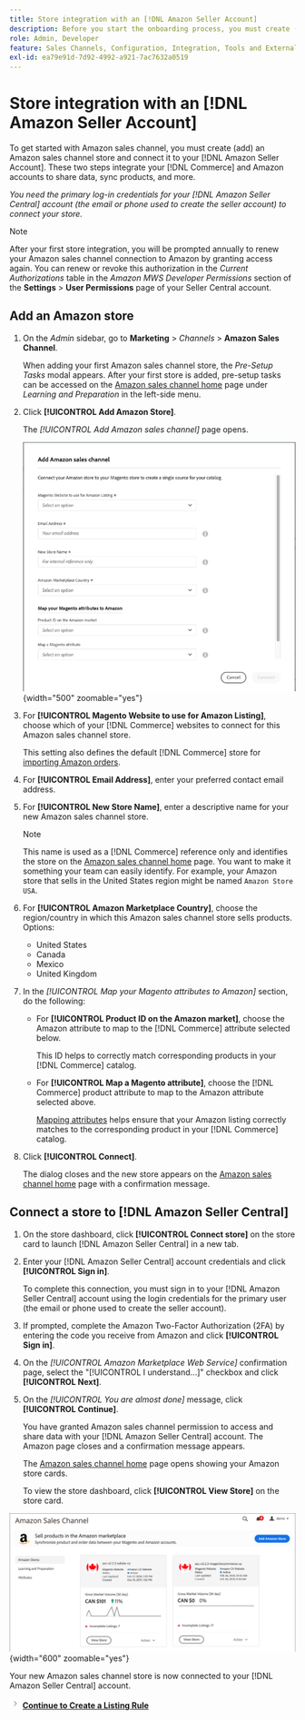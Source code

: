```yaml
---
title: Store integration with an [!DNL Amazon Seller Account]
description: Before you start the onboarding process, you must create (add) an Amazon Sales Channel store and connect it to your Amazon Seller Account.
role: Admin, Developer
feature: Sales Channels, Configuration, Integration, Tools and External Services
exl-id: ea79e91d-7d92-4992-a921-7ac7632a0519
---
```

# Store integration with an [!DNL Amazon Seller Account]

To get started with Amazon sales channel, you must create (add) an Amazon sales channel store and connect it to your [!DNL Amazon Seller Account]. These two steps integrate your [!DNL Commerce] and Amazon accounts to share data, sync products, and more.

_You need the primary log-in credentials for your [!DNL Amazon Seller Central] account (the email or phone used to create the seller account) to connect your store._

>[!NOTE]
>
>After your first store integration, you will be prompted annually to renew your Amazon sales channel connection to Amazon by granting access again. You can renew or revoke this authorization in the _Current Authorizations_ table in the _Amazon MWS Developer Permissions_ section of the **Settings** > **User Permissions** page of your Seller Central account.

## Add an Amazon store

1. On the _Admin_ sidebar, go to **Marketing** > _Channels_ > **Amazon Sales Channel**.

    When adding your first Amazon sales channel store, the _Pre-Setup Tasks_ modal appears. After your first store is added, pre-setup tasks can be accessed on the [Amazon sales channel home](./amazon-sales-channel-home.md) page under _Learning and Preparation_ in the left-side menu.

1. Click **[!UICONTROL Add Amazon Store]**.

    The _[!UICONTROL Add Amazon sales channel]_ page opens.

    ![Add the Amazon sales channel store](assets/amazon-store-integration.png){width="500" zoomable="yes"}

1. For **[!UICONTROL Magento Website to use for Amazon Listing]**, choose which of your [!DNL Commerce] websites to connect for this Amazon sales channel store.

    This setting also defines the default [!DNL Commerce] store for [importing Amazon orders](./order-settings.md).

1. For **[!UICONTROL Email Address]**, enter your preferred contact email address.

1. For **[!UICONTROL New Store Name]**, enter a descriptive name for your new Amazon sales channel store.

   >[!NOTE]
   >
   >This name is used as a [!DNL Commerce] reference only and identifies the store on the [Amazon sales channel home](./amazon-sales-channel-home.md) page. You want to make it something your team can easily identify. For example, your Amazon store that sells in the United States region might be named `Amazon Store USA`.

1. For **[!UICONTROL Amazon Marketplace Country]**, choose the region/country in which this Amazon sales channel store sells products. Options:

    - United States
    - Canada
    - Mexico
    - United Kingdom

1. In the _[!UICONTROL Map your Magento attributes to Amazon]_ section, do the following:

    - For **[!UICONTROL Product ID on the Amazon market]**, choose the Amazon attribute to map to the [!DNL Commerce] attribute selected below.

      This ID helps to correctly match corresponding products in your [!DNL Commerce] catalog.

    - For **[!UICONTROL Map a Magento attribute]**, choose the [!DNL Commerce] product attribute to map to the Amazon attribute selected above.

      [Mapping attributes](./ob-creating-magento-attributes.md) helps ensure that your Amazon listing correctly matches to the corresponding product in your [!DNL Commerce] catalog.

1. Click **[!UICONTROL Connect]**.

   The dialog closes and the new store appears on the [Amazon sales channel home](./amazon-sales-channel-home.md) page with a confirmation message.

## Connect a store to [!DNL Amazon Seller Central]

1. On the store dashboard, click **[!UICONTROL Connect store]** on the store card to launch [!DNL Amazon Seller Central] in a new tab.

1. Enter your [!DNL Amazon Seller Central] account credentials and click **[!UICONTROL Sign in]**.

   To complete this connection, you must sign in to your [!DNL Amazon Seller Central] account using the login credentials for the primary user (the email or phone used to create the seller account).

1. If prompted, complete the Amazon Two-Factor Authorization (2FA) by entering the code you receive from Amazon and click **[!UICONTROL Sign in]**.

1. On the _[!UICONTROL Amazon Marketplace Web Service]_ confirmation page, select the "[!UICONTROL I understand...]" checkbox and click **[!UICONTROL Next]**.

1. On the _[!UICONTROL You are almost done]_ message, click **[!UICONTROL Continue]**.

   You have granted Amazon sales channel permission to access and share data with your [!DNL Amazon Seller Central] account. The Amazon page closes and a confirmation message appears.

   The [Amazon sales channel home](./amazon-sales-channel-home.md) page opens showing your Amazon store cards.

   To view the store dashboard, click **[!UICONTROL View Store]** on the store card.

![Amazon sales channel home with new store card](assets/asc-dashboard-after-2fa.png){width="600" zoomable="yes"}

Your new Amazon sales channel store is now connected to your [!DNL Amazon Seller Central] account.

![Next icon](assets/btn-next.png) [**Continue to Create a Listing Rule**](./ob-create-listing-rule.md)
